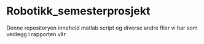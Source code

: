 # Robotikk_semesterprosjekt
Denne repositoryen inneheld matlab script og diverse andre filer vi har som vedlegg i rapporten vår
